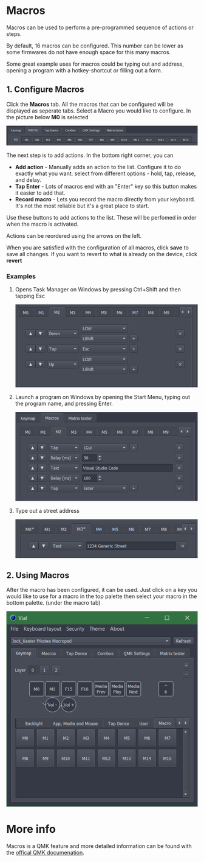 # Macros

Macros can be used to perform a pre-programmed sequence of actions or steps. 

By default, 16 macros can be configured. This number can be lower as some firmwares do not have enough space for this many macros. 

Some great example uses for macros could be typing out and address, opening a program with a hotkey-shortcut or filling out a form.

## 1. Configure Macros
Click the **Macros** tab. All the macros that can be configured will be displayed as seperate tabs. Select a Macro you would like to configure. In the picture below **M0** is selected

![](../img/macros-header1.png)

The next step is to add actions. In the bottom right corner, you can 
* **Add action** - Manually adds an action to the list. Configure it to do exactly what you want. select from different options - hold, tap, release, and delay.
* **Tap Enter** - Lots of macros end with an "Enter" key so this button makes it easier to add that.
* **Record macro** - Lets you record the macro directly from your keyboard. It's not the most reliable but it's a great place to start.

Use these buttons to add actions to the list. These will be perfomed in order when the macro is activated.

Actions can be reordered using the arrows on the left. 

When you are satisfied with the configuration of all macros, click **save** to save all changes. If you want to revert to what is already on the device, click **revert**

### Examples
1. Opens Task Manager on Windows by pressing Ctrl+Shift and then tapping Esc

    ![](../img/macro-task-manager.png)

2. Launch a program on Windows by opening the Start Menu, typing out the program name, and pressing Enter.

    ![](../img/macro-launch-vs-code.png)

3. Type out a street address

    ![](../img/macro-street-address.png)

## 2. Using Macros
After the macro has been configured, it can be used. Just click on a key you would like to use for a macro in the top palette then select your macro in the bottom palette. (under the macro tab)

![](../img/macro-overview.png)

# More info
Macros is a QMK feature and more detailed information can be found with the [offical QMK documenation](hhttps://docs.qmk.fm/#/feature_macros).
